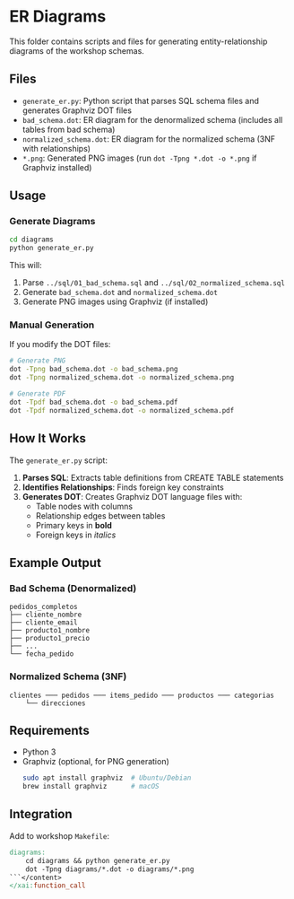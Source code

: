 # ER Diagrams

This folder contains scripts and files for generating entity-relationship diagrams of the workshop schemas.

## Files

- `generate_er.py`: Python script that parses SQL schema files and generates Graphviz DOT files
- `bad_schema.dot`: ER diagram for the denormalized schema (includes all tables from bad schema)
- `normalized_schema.dot`: ER diagram for the normalized schema (3NF with relationships)
- `*.png`: Generated PNG images (run `dot -Tpng *.dot -o *.png` if Graphviz installed)

## Usage

### Generate Diagrams
```bash
cd diagrams
python generate_er.py
```

This will:
1. Parse `../sql/01_bad_schema.sql` and `../sql/02_normalized_schema.sql`
2. Generate `bad_schema.dot` and `normalized_schema.dot`
3. Generate PNG images using Graphviz (if installed)

### Manual Generation
If you modify the DOT files:
```bash
# Generate PNG
dot -Tpng bad_schema.dot -o bad_schema.png
dot -Tpng normalized_schema.dot -o normalized_schema.png

# Generate PDF
dot -Tpdf bad_schema.dot -o bad_schema.pdf
dot -Tpdf normalized_schema.dot -o normalized_schema.pdf
```

## How It Works

The `generate_er.py` script:

1. **Parses SQL**: Extracts table definitions from CREATE TABLE statements
2. **Identifies Relationships**: Finds foreign key constraints
3. **Generates DOT**: Creates Graphviz DOT language files with:
   - Table nodes with columns
   - Relationship edges between tables
   - Primary keys in **bold**
   - Foreign keys in *italics*

## Example Output

### Bad Schema (Denormalized)
```
pedidos_completos
├── cliente_nombre
├── cliente_email
├── producto1_nombre
├── producto1_precio
├── ...
└── fecha_pedido
```

### Normalized Schema (3NF)
```
clientes ─── pedidos ─── items_pedido ─── productos ─── categorias
    └── direcciones
```

## Requirements

- Python 3
- Graphviz (optional, for PNG generation)
  ```bash
  sudo apt install graphviz  # Ubuntu/Debian
  brew install graphviz      # macOS
  ```

## Integration

Add to workshop `Makefile`:
```makefile
diagrams:
    cd diagrams && python generate_er.py
    dot -Tpng diagrams/*.dot -o diagrams/*.png
```</content>
</xai:function_call